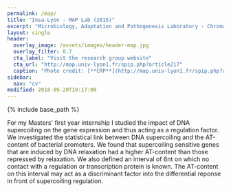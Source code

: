 ```yaml
---
permalink: /map/
title: "Insa-Lyon - MAP Lab (2015)"
excerpt: "Microbiology, Adaptation and Pathogenesis Laboratory - Chromatin and Regulation of bacterial Pathogenesis Team (2 months internship - Lyon, France)"
layout: single
header:
  overlay_image: /assets/images/header-map.jpg
  overlay_filter: 0.7
  cta_label: "Visit the research group website"
  cta_url: "http://map.univ-lyon1.fr/spip.php?article217"
  caption: "Photo credit: [**CRP**](http://map.univ-lyon1.fr/spip.php?article217)"
sidebar:
  nav: "cv"
modified: 2018-09-29T19:17:00
---
```


{% include base_path %}

For my Masters' first year internship I studied the impact of DNA supercoiling
			on the gene expression and thus acting as a regulation factor. We investigated
			the statistical link between DNA supercoiling and the AT-content of bacterial
			promoters. We found that supercoiling sensitive genes that are induced by
			DNA relaxation had a higher AT-content than those repressed by relaxation.
			We also defined an interval of 6nt on which no contact with a regulation
			or transcription protein is known. The AT-content on this interval may act
			as a discriminant factor into the differential reponse in front of supercoiling
			regulation.
